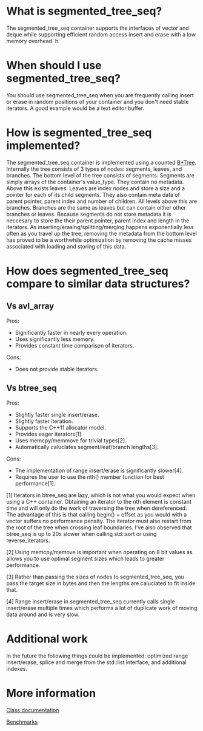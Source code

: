 # What is segmented_tree_seq?

The segmented_tree_seq container supports the interfaces of vector and deque while supporting efficient random access insert and erase with a low memory overhead.
h
# When should I use segmented_tree_seq?

You should use segmented_tree_seq when you are frequently calling insert or erase in random positions of your container and you don't need stable iterators. A good example would be a text editor buffer.

# How is segmented_tree_seq implemented?

The segmented_tree_seq container is implemented using a counted [B+Tree](https://en.wikipedia.org/wiki/B%2B_tree). Internally the tree consists of 3 types of nodes: segments, leaves, and branches. The bottom level of the tree consists of segments. Segments are simply arrays of the container's value_type. They contain no metadata. Above this exists leaves. Leaves are index nodes and store a size and a pointer for each of its child segments. They also contain meta data of parent pointer, parent index and number of children. All levels above this are branches. Branches are the same as leaves but can contain either other branches or leaves. Because segments do not store metadata it is neccesary to store the their parent pointer, parent index and length in the iterators. As inserting/erasing/splitting/merging happens exponentially less often as you travel up the tree, removing the metadata from the bottom level has proved to be a worthwhile optimization by removing the cache misses associated with loading and storing of this data.

# How does segmented_tree_seq compare to similar data structures?

## Vs avl_array

Pros:

 * Significantly faster in nearly every operation.
 * Uses significantly less memory.
 * Provides constant time comparison of iterators.

Cons:

 * Does not provide stable iterators.

## Vs btree_seq

Pros:

 * Slightly faster single insert/erase.
 * Slightly faster iteration.
 * Supports the C++11 allocator model.
 * Provides eager iterators[1].
 * Uses memcpy/memmove for trivial types[2].
 * Automatically caluclates segment/leaf/branch lengths[3].

Cons:

 * The implementation of range insert/erase is significantly slower[4].
 * Requires the user to use the nth() member function for best performance[1].

[1] Iterators in btree_seq are lazy, which is not what you would expect when using a C++ container. Obtaining an iterator to the nth element is constant time and will only do the work of traversing the tree when dereferenced. The advantage of this is that calling begin() + offset as you would with a vector suffers no performance penalty. The iterator must also restart from the root of the tree when crossing leaf boundaries. I've also observed that btree_seq is up to 20x slower when calling std::sort or using reverse_iterators.

[2] Using memcpy/memove is important when operating on 8 bit values as allows you to use optimal segment sizes which leads to greater performance.

[3] Rather than passing the sizes of nodes to segmented_tree_seq, you pass the target size in bytes and then the lengths are caluclated to fit inside that.

[4] Range insert/erase in segmented_tree_seq currently calls single insert/erase multiple times which performs a lot of duplicate work of moving data around and is very slow.

# Additional work

In the future the following things could be implemented: optimized range insert/erase, splice and merge from the std::list interface, and additional indexes.

# More information

[Class documentation](https://det.github.io/segmented_tree_seq/classboost_1_1container_1_1segmented__tree__seq.html)

[Benchmarks](https://github.com/det/segmented_tree_seq/tree/benchmarks)
